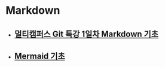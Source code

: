 # Markdown

- ## [멀티캠퍼스 Git 특강 1일차 Markdown 기초](./Markdown_기초.md)

- ## [Mermaid 기초](./Mermaid_기초.md)

